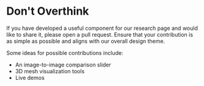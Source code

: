 # Don't Overthink

If you have developed a useful component for our research page and would like to share it,
please open a pull request. Ensure that your contribution is as simple as possible and aligns
with our overall design theme.

Some ideas for possible contributions include:
- An image-to-image comparison slider
- 3D mesh visualization tools
- Live demos
